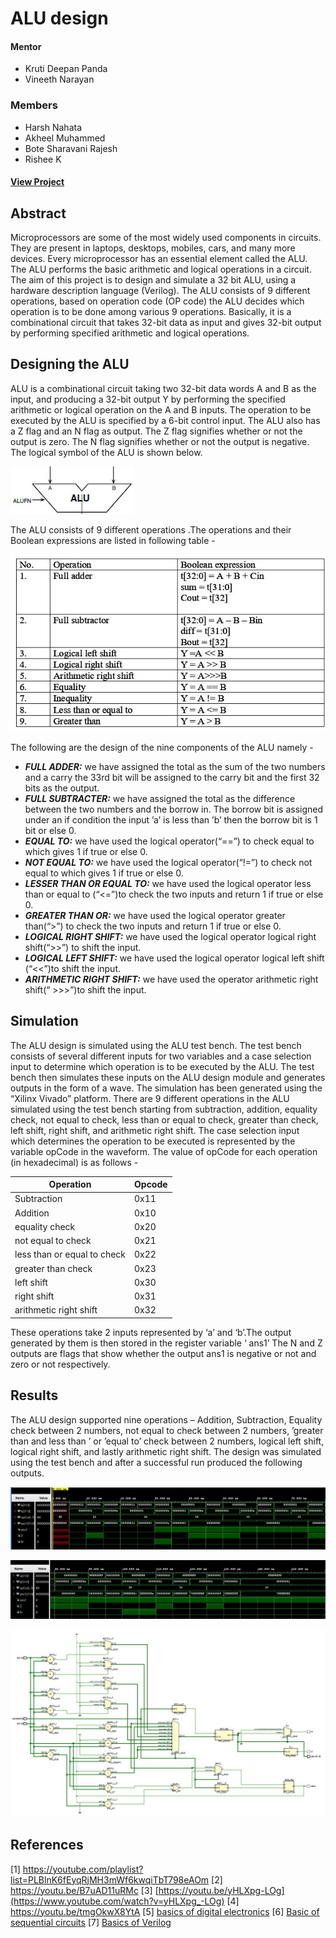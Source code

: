 # ALU design

#### Mentor

- Kruti Deepan Panda
- Vineeth Narayan

### Members

- Harsh Nahata
- Akheel Muhammed
- Bote Sharavani Rajesh
- Rishee K

#### [View Project](meet.google.com/mvf-tkgv-bne)

## Abstract

Microprocessors are some of the most widely used components in circuits. They are present in laptops, desktops,
mobiles, cars, and many more devices. Every microprocessor has an essential element called the ALU. The ALU performs
the basic arithmetic and logical operations in a circuit. The aim of this project is to design and simulate a 32 bit
ALU, using a hardware description language (Verilog). The ALU consists of 9 different operations, based on operation
code (OP code) the ALU decides which operation is to be done among various 9 operations. Basically, it is a combinational
circuit that takes 32-bit data as input and gives 32-bit output by performing specified arithmetic and logical operations.

## Designing the ALU

ALU is a combinational circuit taking two 32-bit data words A and B as the input, and producing a 32-bit output
Y by performing the specified arithmetic or logical operation on the A and B inputs. The operation to be executed by the
ALU is specified by a 6-bit control input. The ALU also has a Z flag and an N flag as output. The Z flag signifies whether
or not the output is zero. The N flag signifies whether or not the output is negative. The logical symbol of the ALU is
shown below. 

![](ALU.jpg)

The ALU consists of 9 different operations .The operations and their Boolean expressions are listed in following table -

![](table.jpg)

The following are the design of the nine components of the ALU namely -

- ***FULL ADDER:*** we have assigned the total as the sum of the two numbers and a carry the 33rd bit will be
  assigned to the carry bit and the first 32 bits as the output.
- ***FULL SUBTRACTER:*** we have assigned the total as the difference between the two numbers and the borrow
  in. The borrow bit is assigned under an if condition the input ’a’ is less than ’b’ then the borrow bit is 1 bit or else 0.
- ***EQUAL TO:*** we have used the logical operator(“==”) to check equal to which gives 1 if true or else 0.
- ***NOT EQUAL TO:*** we have used the logical operator(“!=”) to check not equal to which gives 1 if true or else 0.
- ***LESSER THAN OR EQUAL TO:*** we have used the logical operator less than or equal to (“<=”)to check the
  two inputs and return 1 if true or else 0.
- ***GREATER THAN OR:*** we have used the logical operator greater than(“>”) to check the two inputs and return 1 if true or else 0.
- ***LOGICAL RIGHT SHIFT:*** we have used the logical operator logical right shift(“>>”) to shift the input.
- ***LOGICAL LEFT SHIFT:*** we have used the logical operator logical left shift (“<<”)to shift the input.
- ***ARITHMETIC RIGHT SHIFT:*** we have used the operator arithmetic right shift(“ >>>”)to shift the input.

## Simulation

The ALU design is simulated using the ALU test bench. The test bench consists of several different inputs for two
variables and a case selection input to determine which operation is to be executed by the ALU. The test bench
then simulates these inputs on the ALU design module and generates outputs in the form of a wave. The simulation has
been generated using the “Xilinx Vivado” platform. There are 9 different operations in the ALU simulated using
the test bench starting from subtraction, addition, equality check, not equal to check, less than or equal to check, greater
than check, left shift, right shift, and arithmetic right shift. The case selection input which determines the operation
to be executed is represented by the variable opCode in the waveform. The value of opCode for each operation (in
hexadecimal) is as follows -

| Operation                   | Opcode |
| --------------------------- | ------ |
| Subtraction                 | 0x11   |
| Addition                    | 0x10   |
| equality check              | 0x20   |
| not equal to check          | 0x21   |
| less than or equal to check | 0x22   |
| greater than check          | 0x23   |
| left shift                  | 0x30   |
| right shift                 | 0x31   |
| arithmetic right shift      | 0x32   |

These operations take 2 inputs represented by ‘a’ and ‘b’.The output generated by them is then stored in the register
variable ‘ ans1’ The N and Z outputs are flags that show whether the output ans1 is negative or not and zero or not
respectively.

## Results

The ALU design supported nine operations – Addition, Subtraction, Equality check between 2 numbers, not equal
to check between 2 numbers, ’greater than and less than ’ or ’equal to’ check between 2 numbers, logical left shift,
logical right shift, and lastly arithmetic right shift. The design was simulated using the test bench and after a successful run
produced the following outputs.

![](output1.jpg)

![](output2.jpg)

![](RTL.jpg)

## References

[1] https://youtube.com/playlist?list=PLBlnK6fEyqRjMH3mWf6kwqiTbT798eAOm
[2] https://youtu.be/B7uAD11uRMc
[3] [https://youtu.be/yHLXpg-LOg](https://www.youtube.com/watch?v=yHLXpg_-LOg)
[4] https://youtu.be/tmgOkwX8YtA
[5] [basics of digital electronics](https://www.youtube.com/playlist?list=PLWPirh4EWFpHk70zwYoHu87uVsCC8E2S-)
[6] [Basic of sequential circuits](https://www.youtube.com/playlist?list=PLmjEXDyU3L-mSz3eG4_JwVZt2fSon3tQX)
[7] [Basics of Verilog](https://www.youtube.com/playlist?list=PLUtfVcb-iqn8ff92DJ0SZqwsX4W1s_oab)

